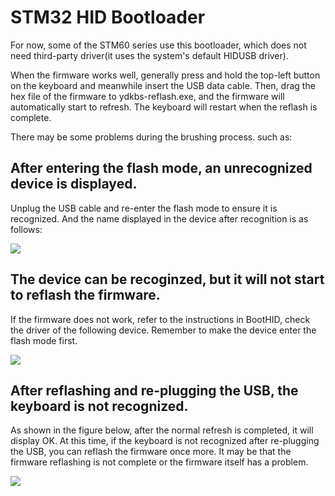 # STM32 HID Bootloader

For now, some of the STM60 series use this bootloader, which does not need third-party driver(it uses the system's default HIDUSB driver).

When the firmware works well, generally press and hold the top-left button on the keyboard and meanwhile insert the USB data cable. Then, drag the hex file of the firmware to ydkbs-reflash.exe, and the firmware will automatically start to refresh. The keyboard will restart when the reflash is complete.

There may be some problems during the brushing process. such as:


## After entering the flash mode, an unrecognized device is displayed.

Unplug the USB cable and re-enter the flash mode to ensure it is recognized. And the name displayed in the device after recognition is as follows:

<div style="width: 400px">

![](assets/stm32_hidbl01.png?400)
</div>


## The device can be recoginzed, but it will not start to reflash the firmware.

If the firmware does not work, refer to the instructions in BootHID, check the driver of the following device. Remember to make the device enter the flash mode first.

<div style="width: 600px">

![](assets/stm32_hid_bl_01.png?600)
</div>


## After reflashing and re-plugging the USB, the keyboard is not recognized.

As shown in the figure below, after the normal refresh is completed, it will display OK. At this time, if the keyboard is not recognized after re-plugging the USB, you can reflash the firmware once more. It may be that the firmware reflashing is not complete or the firmware itself has a problem.

<div style="width: 600px">

![](assets/stm32_hidbl03.png?600)
</div>

